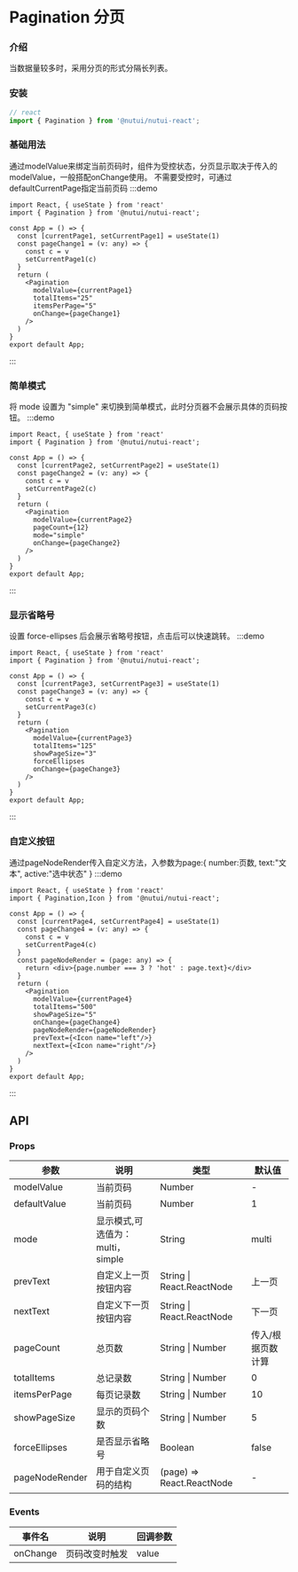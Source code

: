 #  Pagination 分页

### 介绍
    
当数据量较多时，采用分页的形式分隔长列表。
    
### 安装
``` javascript
// react
import { Pagination } from '@nutui/nutui-react';

```    

### 基础用法
通过modelValue来绑定当前页码时，组件为受控状态，分页显示取决于传入的modelValue，一般搭配onChange使用。
不需要受控时，可通过defaultCurrentPage指定当前页码
:::demo
``` tsx
import React, { useState } from 'react'
import { Pagination } from '@nutui/nutui-react';

const App = () => {
  const [currentPage1, setCurrentPage1] = useState(1)
  const pageChange1 = (v: any) => {
    const c = v
    setCurrentPage1(c)
  }
  return (
    <Pagination
      modelValue={currentPage1}
      totalItems="25"
      itemsPerPage="5"
      onChange={pageChange1}
    />
  )
}
export default App;
```
:::
### 简单模式
将 mode 设置为 "simple" 来切换到简单模式，此时分页器不会展示具体的页码按钮。
:::demo
``` tsx
import React, { useState } from 'react'
import { Pagination } from '@nutui/nutui-react';

const App = () => {
  const [currentPage2, setCurrentPage2] = useState(1)
  const pageChange2 = (v: any) => {
    const c = v
    setCurrentPage2(c)
  }
  return (
    <Pagination
      modelValue={currentPage2} 
      pageCount={12} 
      mode="simple" 
      onChange={pageChange2} 
    />
  )
}
export default App;
```
:::

### 显示省略号
设置 force-ellipses 后会展示省略号按钮，点击后可以快速跳转。
:::demo
``` tsx
import React, { useState } from 'react'
import { Pagination } from '@nutui/nutui-react';

const App = () => {
  const [currentPage3, setCurrentPage3] = useState(1)
  const pageChange3 = (v: any) => {
    const c = v
    setCurrentPage3(c)
  }
  return (
    <Pagination
      modelValue={currentPage3}
      totalItems="125"
      showPageSize="3"
      forceEllipses
      onChange={pageChange3}
    />
  )
}
export default App;
```
:::
### 自定义按钮
通过pageNodeRender传入自定义方法，入参数为page:{ number:页数, text:"文本", active:"选中状态" } 
:::demo
``` tsx
import React, { useState } from 'react'
import { Pagination,Icon } from '@nutui/nutui-react';

const App = () => {
  const [currentPage4, setCurrentPage4] = useState(1)
  const pageChange4 = (v: any) => {
    const c = v
    setCurrentPage4(c)
  }
  const pageNodeRender = (page: any) => {
    return <div>{page.number === 3 ? 'hot' : page.text}</div>
  }
  return (
    <Pagination
      modelValue={currentPage4}
      totalItems="500"
      showPageSize="5"
      onChange={pageChange4}
      pageNodeRender={pageNodeRender} 
      prevText={<Icon name="left"/>} 
      nextText={<Icon name="right"/>}
    />
  )
}
export default App;
```
:::
    
## API
    
### Props
    
| 参数           | 说明                             | 类型                      | 默认值            |
| -------------- | -------------------------------- | ------------------------- | ----------------- |
| modelValue     | 当前页码                         | Number                    | -                 |
| defaultValue   | 当前页码                         | Number                    | 1                 |
| mode           | 显示模式,可选值为：multi，simple | String                    | multi             |
| prevText       | 自定义上一页按钮内容             | String \| React.ReactNode | 上一页            |
| nextText       | 自定义下一页按钮内容             | String \| React.ReactNode | 下一页            |
| pageCount      | 总页数                           | String \| Number          | 传入/根据页数计算 |
| totalItems     | 总记录数                         | String \| Number          | 0                 |
| itemsPerPage   | 每页记录数                       | String \| Number          | 10                |
| showPageSize   | 显示的页码个数                   | String \| Number          | 5                 |
| forceEllipses  | 是否显示省略号                   | Boolean                   | false             |
| pageNodeRender | 用于自定义页码的结构             | (page) => React.ReactNode | -                 |
    
### Events
    
| 事件名   | 说明           | 回调参数 |
| -------- | -------------- | -------- |
| onChange | 页码改变时触发 | value    |
